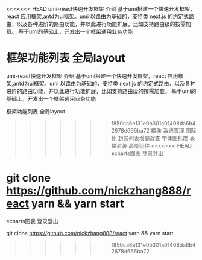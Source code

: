 <<<<<<< HEAD
umi-react快速开发框架 介绍 基于umi搭建一个快速开发框架，react 应用框架,antd为ui框架。umi 以路由为基础的，支持类 next.js 的约定式路由，以及各种进阶的路由功能，并以此进行功能扩展，比如支持路由级的按需加载。 基于umi的基础上，开发出一个框架通用业务功能

框架功能列表 
全局layout 
=======
umi-react快速开发框架
介绍
基于umi搭建一个快速开发框架，react 应用框架,antd为ui框架。umi 以路由为基础的，支持类 next.js 的约定式路由，以及各种进阶的路由功能，并以此进行功能扩展，比如支持路由级的按需加载。 基于umi的基础上，开发出一个框架通用业务功能

框架功能列表
全局layout
>>>>>>> f850ca6e131e0b301a01408da6b42678d666ba72
换肤
系统管理
国际化
封装列表增删改查
字体图标库
表格封装
高阶组件
<<<<<<< HEAD
echarts图表 
登录登出

git clone https://github.com/nickzhang888/react 
yarn && yarn start
=======
echarts图表
登录登出
 
git clone https://github.com/nickzhang888/react
yarn && yarn start
>>>>>>> f850ca6e131e0b301a01408da6b42678d666ba72
